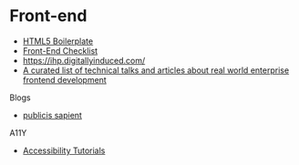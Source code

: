 # Front-end

- [HTML5 Boilerplate](https://github.com/h5bp/html5-boilerplate) 
- [Front-End Checklist](https://github.com/thedaviddias/Front-End-Checklist)
- https://ihp.digitallyinduced.com/
- [A curated list of technical talks and articles about real world enterprise frontend development](https://github.com/andrew--r/frontend-case-studies)

Blogs

- [publicis sapient](https://blog.engineering.publicissapient.fr/category/woa/)

A11Y

- [Accessibility Tutorials](https://github.com/w3c/wai-tutorials)
